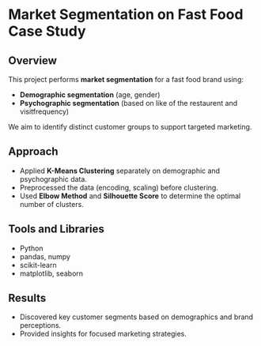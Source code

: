 # Market Segmentation on Fast Food Case Study

## Overview
This project performs **market segmentation** for a fast food brand using:
- **Demographic segmentation** (age, gender)
- **Psychographic segmentation** (based on like of the restaurent and visitfrequency)

We aim to identify distinct customer groups to support targeted marketing.

## Approach
- Applied **K-Means Clustering** separately on demographic and psychographic data.
- Preprocessed the data (encoding, scaling) before clustering.
- Used **Elbow Method** and **Silhouette Score** to determine the optimal number of clusters.

## Tools and Libraries
- Python
- pandas, numpy
- scikit-learn
- matplotlib, seaborn

## Results
- Discovered key customer segments based on demographics and brand perceptions.
- Provided insights for focused marketing strategies.

